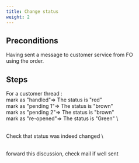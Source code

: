 ```yaml
---
title: Change status
weight: 2
---
```


## Preconditions

Having sent a message to customer service from FO\
using the order.
## Steps

For a customer thread :\
mark as "handled"=> The status is "red"\
mark as "pending 1"=> The status is "brown"\
mark as "pending 2"=> The status is "brown"\
mark as "re-opened"=> The status is "Green"\
\
Check that status was indeed changed\
\
forward this discussion, check mail if well sent

